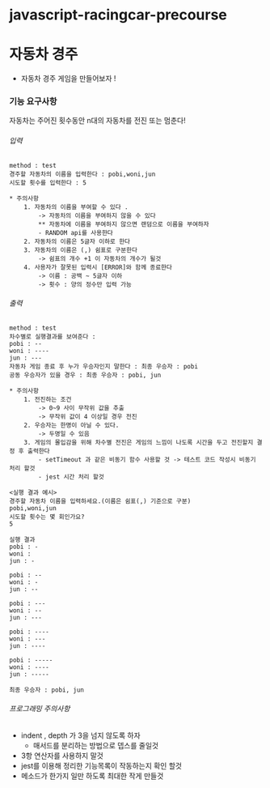 # javascript-racingcar-precourse

# 자동차 경주

- 자동차 경주 게임을 만들어보자 !

### 기능 요구사항

자동차는 주어진 횟수동안 n대의 자동차를 전진 또는 멈춘다!

###### 입력

```
method : test
경주할 자동차의 이름을 입력한다 : pobi,woni,jun
시도할 횟수를 입력한다 : 5
```

```
* 주의사항
    1. 자동차의 이름을 부여할 수 있다 .
        -> 자동차의 이름을 부여하지 않을 수 있다
        ** 자동차에 이름을 부여하지 않으면 랜덤으로 이름을 부여하자
        - RANDOM api를 사용한다
    2. 자동차의 이름은 5글자 이하로 한다
    3. 자동차의 이름은 (,) 쉼표로 구분한다
        -> 쉼표의 개수 +1 이 자동차의 개수가 될것
    4. 사용자가 잘못된 입력시 [ERROR]와 함께 종료한다
        -> 이름 : 공백 ~ 5글자 이하
        -> 횟수 : 양의 정수만 입력 가능
```

###### 출력

```
method : test
차수별로 실행결과를 보여준다 :
pobi : --
woni : ----
jun : ---
자동차 게임 종료 후 누가 우승자인지 말한다 : 최종 우승자 : pobi
공동 우승자가 있을 경우 : 최종 우승자 : pobi, jun
```

```
* 주의사항
    1. 전진하는 조건
        -> 0~9 사이 무작위 값을 추출
        -> 무작위 값이 4 이상일 경우 전진
    2. 우승자는 한명이 아닐 수 있다.
        -> 두명일 수 있음
    3. 게임의 몰입감을 위해 차수별 전진은 게임의 느낌이 나도록 시간을 두고 전진할지 결정 후 출력한다
        - setTimeout 과 같은 비동기 함수 사용할 것 -> 테스트 코드 작성시 비동기 처리 할것
        - jest 시간 처리 할것
```

```
<실행 결과 예시>
경주할 자동차 이름을 입력하세요.(이름은 쉼표(,) 기준으로 구분)
pobi,woni,jun
시도할 횟수는 몇 회인가요?
5

실행 결과
pobi : -
woni :
jun : -

pobi : --
woni : -
jun : --

pobi : ---
woni : --
jun : ---

pobi : ----
woni : ---
jun : ----

pobi : -----
woni : ----
jun : -----

최종 우승자 : pobi, jun
```

###### 프로그래밍 주의사항

- indent , depth 가 3을 넘지 않도록 하자
  - 매서드를 분리하는 방법으로 뎁스를 줄일것
- 3항 연산자를 사용하지 말것
- jest를 이용해 정리한 기능목록이 작동하는지 확인 할것
- 메소드가 한가지 일만 하도록 최대한 작게 만들것
